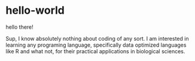 # hello-world


hello there!

Sup, I know absolutely nothing about coding of any sort. I am interested in learning any programing language, specifically data optimized languages like R and what not, for their practical applications in biological sciences. 


